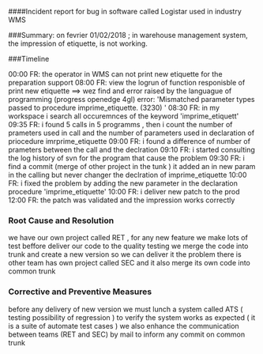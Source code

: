 ####Incident report for bug in software called Logistar used in industry WMS

###Summary: 
on fevrier 01/02/2018 ; in  warehouse management system, the impression of etiquette, is not working.

###Timeline

00:00 FR: the operator in WMS can not print new etiquette for the preparation support 
08:00 FR: view the logrun of  function responisble of print new  etiquette 
==> wez find and error raised by the languague of programming (progress openedge 4gl)
error: 'Mismatched parameter types passed to procedure imprime_etiquette. (3230) '
08:30 FR: in my workspace i search all occuremnces of the keyword  'imprime_etiquett'
09:35 FR: i found 5 calls in 5 programms , then i count the number of prameters used in call
and the number of parameters used in declaration of priocedure imrprime_etiquette
09:00 FR: i found a difference of number of prameters between the call and the declration
09:10 FR: i started consulting the log history of svn for the program that cause the problem
09:30 FR: i find a commit (merge of other project in the tunk ) it added an in new param in the calling
but never changer the declration of imprime_etiquette 
10:00 FR: i fixed the problem by adding the new parameter in the declaration procedure 'imprime_etiquette'
10:00 FR: i deliver new patch to the prod 
12:00 FR: the patch was validated and the impression works correctly 

### Root Cause and Resolution
we have our own project called RET , for any new feature we make lots of test beffore deliver our code to the quality testing
we merge the code into trunk and create  a new version so we can deliver it 
the  problem there is other team has own project called SEC and it also merge its own code into common trunk 
### Corrective and Preventive Measures
before any delivery of  new version we must lunch a system called ATS ( testing possibility of regression ) 
to verify the system works as expected ( it is a  suite of automate test cases )
we also  enhance the communication between teams (RET and SEC) by mail to inform any commit on common trunk  


